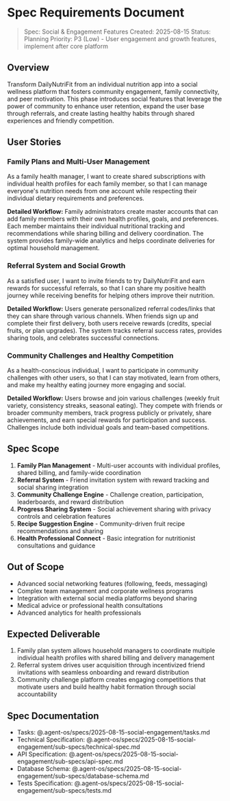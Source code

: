 # Spec Requirements Document

> Spec: Social & Engagement Features
> Created: 2025-08-15
> Status: Planning
> Priority: P3 (Low) - User engagement and growth features, implement after core platform

## Overview

Transform DailyNutriFit from an individual nutrition app into a social wellness platform that fosters community engagement, family connectivity, and peer motivation. This phase introduces social features that leverage the power of community to enhance user retention, expand the user base through referrals, and create lasting healthy habits through shared experiences and friendly competition.

## User Stories

### Family Plans and Multi-User Management

As a family health manager, I want to create shared subscriptions with individual health profiles for each family member, so that I can manage everyone's nutrition needs from one account while respecting their individual dietary requirements and preferences.

**Detailed Workflow:** Family administrators create master accounts that can add family members with their own health profiles, goals, and preferences. Each member maintains their individual nutritional tracking and recommendations while sharing billing and delivery coordination. The system provides family-wide analytics and helps coordinate deliveries for optimal household management.

### Referral System and Social Growth

As a satisfied user, I want to invite friends to try DailyNutriFit and earn rewards for successful referrals, so that I can share my positive health journey while receiving benefits for helping others improve their nutrition.

**Detailed Workflow:** Users generate personalized referral codes/links that they can share through various channels. When friends sign up and complete their first delivery, both users receive rewards (credits, special fruits, or plan upgrades). The system tracks referral success rates, provides sharing tools, and celebrates successful connections.

### Community Challenges and Healthy Competition

As a health-conscious individual, I want to participate in community challenges with other users, so that I can stay motivated, learn from others, and make my healthy eating journey more engaging and social.

**Detailed Workflow:** Users browse and join various challenges (weekly fruit variety, consistency streaks, seasonal eating). They compete with friends or broader community members, track progress publicly or privately, share achievements, and earn special rewards for participation and success. Challenges include both individual goals and team-based competitions.

## Spec Scope

1. **Family Plan Management** - Multi-user accounts with individual profiles, shared billing, and family-wide coordination
2. **Referral System** - Friend invitation system with reward tracking and social sharing integration
3. **Community Challenge Engine** - Challenge creation, participation, leaderboards, and reward distribution
4. **Progress Sharing System** - Social achievement sharing with privacy controls and celebration features
5. **Recipe Suggestion Engine** - Community-driven fruit recipe recommendations and sharing
6. **Health Professional Connect** - Basic integration for nutritionist consultations and guidance

## Out of Scope

- Advanced social networking features (following, feeds, messaging)
- Complex team management and corporate wellness programs
- Integration with external social media platforms beyond sharing
- Medical advice or professional health consultations
- Advanced analytics for health professionals

## Expected Deliverable

1. Family plan system allows household managers to coordinate multiple individual health profiles with shared billing and delivery management
2. Referral system drives user acquisition through incentivized friend invitations with seamless onboarding and reward distribution
3. Community challenge platform creates engaging competitions that motivate users and build healthy habit formation through social accountability

## Spec Documentation

- Tasks: @.agent-os/specs/2025-08-15-social-engagement/tasks.md
- Technical Specification: @.agent-os/specs/2025-08-15-social-engagement/sub-specs/technical-spec.md
- API Specification: @.agent-os/specs/2025-08-15-social-engagement/sub-specs/api-spec.md
- Database Schema: @.agent-os/specs/2025-08-15-social-engagement/sub-specs/database-schema.md
- Tests Specification: @.agent-os/specs/2025-08-15-social-engagement/sub-specs/tests.md